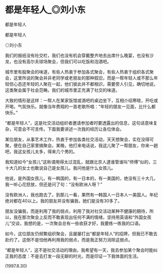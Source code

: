 # 都是年轻人_◎刘小东

都是年轻人

都是年轻人

◎刘小东

我们的报纸没有社交栏，我们也没有机会穿戴整齐地去出席什么晚宴，也没有沙龙，也没有高尔夫球场聚会，但我们可以吃饭和泡酒吧。

城市里有股聚会的味道，有些人热衷于参加各式聚会，有些人热衷于组织各式聚会，这里所说的聚会并非老同学或老朋友的那种叙旧，而是一帮年轻人或不那么年轻但心态还年轻的人聚在一起，他们彼此并不都相识，需要旁人引见，确切地说，这类聚会属于社会范畴。我们的城市里正充满了社交的味道。

大致的情形是这样：一帮人在某家饭馆或酒吧的桌边坐下，互相介绍寒暄，开吃或开喝，气氛快乐。就像当年费翔的一首老歌所唱：“年轻的朋友一见面，比什么都快乐。”

“都是年轻人”，这是社交活动组织者邀请参加者时要透露出的信息，这句话意味复杂，可意会不可言传。下面我要讲述一次我的经历让各位体会。

某位朋友，从事艺术工作，热衷于参加各类社交活动，天天想聚会，实在没得可聚，便在自己家里搞聚会。某晚，他打来电话说，我这儿聚了一帮朋友，你来一趟吧，我这女孩儿太多，得来几个男的。

我知道如今“女孩儿”这称谓用得太过混乱，就跟北京人逮谁管谁叫“师傅”似的，三十大几的女士也敢说自己是女孩儿。我问他是什么女孩儿。

他说，是外国女孩儿，有一韩国的，有一日本的，有一美国的，绝没有三十大几，我一听心花怒放，但还是问了句：“没有欧洲人呀？”

没有欧洲人，我也跑去了。到那儿一看，果然有一韩国人一日本人一美国人。年纪绝对都在40以上。我的朋友并没有骗我，她们是没有30多了。

朋友没骗我，而是利用了我的弱点，利用了我对社交活动某种不健康的期待，所以，我在那次聚会上反而不敢表现出任何不满的情绪，坚持用英语和“外国女孩儿”交谈，我想的是，一次聚会总有一些收获才好，我要练一练我的口语。

如今，这位朋友仍频繁组织聚会，且屡屡打出“都是年轻人”的招牌，但我已不敢去赴约了。这倒不是怕他再利用我的弱点，而是我正努力消除这弱点。

“都是年轻人”，这不是社交活动的理由，我希望有一天，我去参加某个聚会时能纠正我的态度：不是去打发一段无聊的时光，而是印证一下我体面的生活。

(1997.8.30)